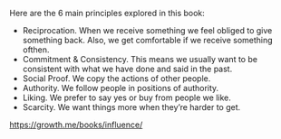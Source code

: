 Here are the 6 main principles explored in this book:

- Reciprocation. When we receive something we feel obliged to give something back. Also, we get comfortable if we receive something ofthen.
- Commitment & Consistency. This means we usually want to be consistent with what we have done and said in the past.
- Social Proof. We copy the actions of other people.
- Authority. We follow people in positions of authority.
- Liking. We prefer to say yes or buy from people we like.
- Scarcity. We want things more when they’re harder to get.

https://growth.me/books/influence/

